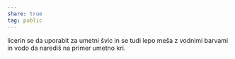 ```yaml
---  
share: true  
tag: public  
---  
```

licerin se da uporabit za umetni švic in se tudi lepo meša z vodnimi barvami in vodo da narediš na primer umetno kri.  

